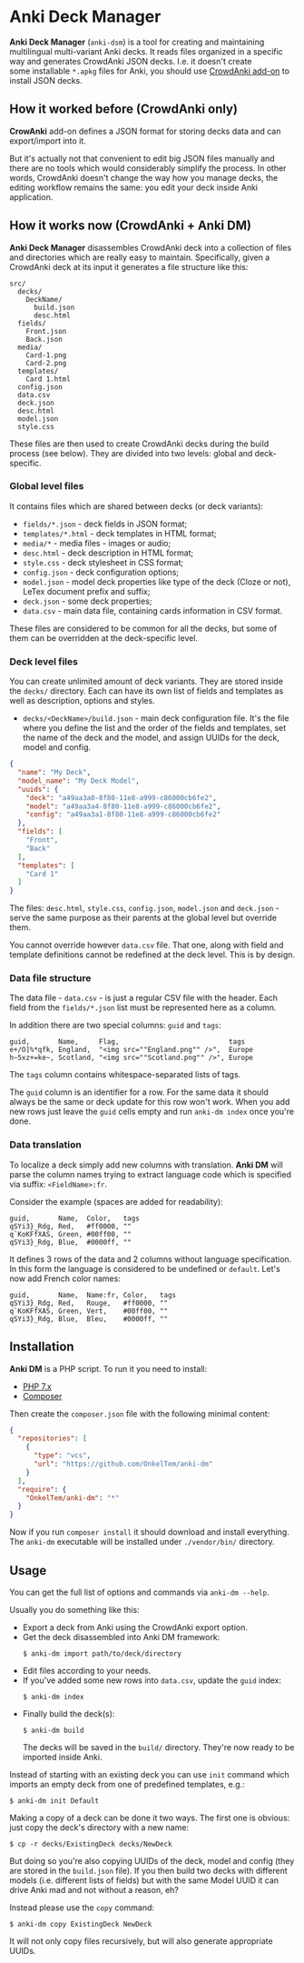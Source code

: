 # Anki Deck Manager

**Anki Deck Manager** (`anki-dsm`) is a tool for creating and maintaining 
multilingual multi-variant Anki decks. It reads files organized in 
a specific way and generates CrowdAnki JSON decks. I.e. it doesn't create   
some installable `*.apkg` files for Anki, you should use [CrowdAnki add-on](https://github.com/Stvad/CrowdAnki)
to install JSON decks.

## How it worked before (CrowdAnki only)

**CrowAnki** add-on defines a JSON format for storing decks data 
and can export/import into it.  

But it's actually not that convenient to edit big JSON files manually and there are no 
tools which would considerably simplify the process. In other words, CrowdAnki doesn't 
change the way how you manage decks, the editing workflow remains the same: you edit
your deck inside Anki application.

## How it works now (CrowdAnki + Anki DM)

**Anki Deck Manager** disassembles CrowdAnki deck into a collection of files 
and directories which are really easy to maintain. Specifically, given a CrowdAnki 
deck at its input it generates a file structure like this:  

```
src/
  decks/
    DeckName/
      build.json
      desc.html
  fields/
    Front.json
    Back.json
  media/
    Card-1.png
    Card-2.png
  templates/
    Card 1.html
  config.json
  data.csv
  deck.json
  desc.html
  model.json
  style.css
```

These files are then used to create CrowdAnki decks during the build process (see below). 
They are divided into two levels: global and deck-specific.

### Global level files

It contains files which are shared between decks (or deck variants):

- `fields/*.json` - deck fields in JSON format;
- `templates/*.html` - deck templates in HTML format;
- `media/*` - media files - images or audio; 
- `desc.html` - deck description in HTML format;
- `style.css` - deck stylesheet in CSS format;
- `config.json` - deck configuration options;
- `model.json` - model deck properties like type of the deck (Cloze or not), LeTex document prefix and suffix;
- `deck.json` - some deck properties;
- `data.csv` - main data file, containing cards information in CSV format.

These files are considered to be common for all the decks, but some of them 
can be overridden at the deck-specific level.

### Deck level files

You can create unlimited amount of deck variants. They are stored inside
the `decks/` directory. Each can have its own list of fields and templates 
as well as description, options and styles.

- `decks/<DeckName>/build.json` - main deck configuration file. It's the file
where you define the list and the order of the fields and templates, set the name
of the deck and the model, and assign UUIDs for the deck, model and config. 

```json
{
  "name": "My Deck",
  "model_name": "My Deck Model",
  "uuids": {
    "deck": "a49aa3a0-8f80-11e8-a999-c86000cb6fe2",
    "model": "a49aa3a4-8f80-11e8-a999-c86000cb6fe2",
    "config": "a49aa3a1-8f80-11e8-a999-c86000cb6fe2"
  },
  "fields": [
    "Front",
    "Back"
  ],
  "templates": [
    "Card 1"
  ]
}

```

The files: `desc.html`, `style.css`, `config.json`, `model.json` and `deck.json` - 
serve the same purpose as their parents at the global level but override them.

You cannot override however `data.csv` file. That one, along with field 
and template definitions cannot be redefined at the deck level. This is by design.

### Data file structure

The data file - `data.csv` - is just a regular CSV file with the header. 
Each field from the `fields/*.json` list must be represented here as a column.  

In addition there are two special columns: `guid` and `tags`:
```
guid,       Name,     Flag,                           tags
e+/O]%*qfk, England,  "<img src=""England.png"" />",  Europe
h~5xz+=ke~, Scotland, "<img src=""Scotland.png"" />", Europe
```

The `tags` column contains whitespace-separated lists of tags.

The `guid` column is an identifier for a row. For the same data 
it should always be the same or deck update for this row won't work. 
When you add new rows just leave the `guid` cells empty and run
`anki-dm index` once you're done.

### Data translation

To localize a deck simply add new columns with translation. 
**Anki DM** will parse the column names trying to extract language code
which is specified via suffix: `<FieldName>:fr`.   

Consider the example (spaces are added for readability):

```
guid,       Name,  Color,   tags
qSYi3}_Rdg, Red,   #ff0000, ""
q`KoKFfXAS, Green, #00ff00, ""
qSYi3}_Rdg, Blue,  #0000ff, ""
```

It defines 3 rows of the data and 2 columns without language specification.
In this form the language is considered to be undefined or `default`. Let's
now add French color names:


```
guid,       Name,  Name:fr, Color,   tags
qSYi3}_Rdg, Red,   Rouge,   #ff0000, ""
q`KoKFfXAS, Green, Vert,    #00ff00, ""
qSYi3}_Rdg, Blue,  Bleu,    #0000ff, ""
```

## Installation

**Anki DM** is a PHP script. To run it you need to install:

- [PHP 7.x](http://php.net)
- [Composer](https://getcomposer.org/download/)

Then create the `composer.json` file with the following minimal content:

```json
{
  "repositories": [
    {
      "type": "vcs",
      "url": "https://github.com/OnkelTem/anki-dm"
    }
  ],
  "require": {
    "OnkelTem/anki-dm": "*"
  }
}
```

Now if you run `composer install` it should download and install everything.
The `anki-dm` executable will be installed under `./vendor/bin/` directory.

## Usage

You can get the full list of options and commands via `anki-dm --help`.

Usually you do something like this:

- Export a deck from Anki using the CrowdAnki export option.
- Get the deck disassembled into Anki DM framework:
    ```
    $ anki-dm import path/to/deck/directory
    ```
- Edit files according to your needs.
- If you've added some new rows into `data.csv`, update the `guid` index:
    ```
    $ anki-dm index
    ```
- Finally build the deck(s): 
    ```
    $ anki-dm build
    ```
   The decks will be saved in the `build/` directory. They're now
   ready to be imported inside Anki.    

Instead of starting with an existing deck you can use `init` command 
which imports an empty deck from one of predefined templates, e.g.:

```
$ anki-dm init Default
```

Making a copy of a deck can be done it two ways. The first one is obvious:
just copy the deck's directory with a new name:

```
$ cp -r decks/ExistingDeck decks/NewDeck
```
  
But doing so you're also copying UUIDs of the deck, model
and config (they are stored in the `build.json` file). If you then build
two decks with different models (i.e. different lists of fields) but with the 
same Model UUID it can drive Anki mad and not without a reason, eh? 

Instead please use the `copy` command: 

```
$ anki-dm copy ExistingDeck NewDeck
```

It will not only copy files recursively, but will also generate appropriate UUIDs.  
